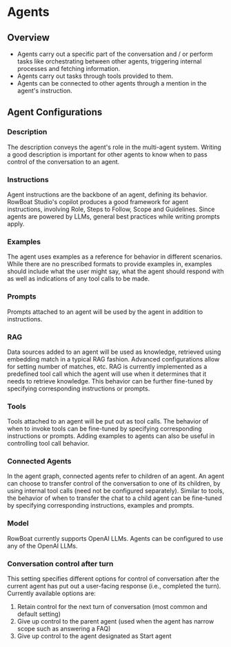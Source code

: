 # Agents

## Overview
- Agents carry out a specific part of the conversation and / or perform tasks like orchestrating between other agents, triggering internal processes and fetching information.
- Agents carry out tasks through tools provided to them.
- Agents can be connected to other agents through a mention in the agent's instruction.

## Agent Configurations

### Description
The description conveys the agent's role in the multi-agent system. Writing a good description is important for other agents to know when to pass control of the conversation to an agent.

### Instructions
Agent instructions are the backbone of an agent, defining its behavior. RowBoat Studio's copilot produces a good framework for agent instructions, involving Role, Steps to Follow, Scope and Guidelines. Since agents are powered by LLMs, general best practices while writing prompts apply.

### Examples
The agent uses examples as a reference for behavior in different scenarios. While there are no prescribed formats to provide examples in, examples should include what the user might say, what the agent should respond with as well as indications of any tool calls to be made.

### Prompts
Prompts attached to an agent will be used by the agent in addition to instructions.

### RAG
Data sources added to an agent will be used as knowledge, retrieved using embedding match in a typical RAG fashion. Advanced configurations allow for setting number of matches, etc. RAG is currently implemented as a predefined tool call which the agent will use when it determines that it needs to retrieve knowledge. This behavior can be further fine-tuned by specifying corresponding instructions or prompts.

### Tools
Tools attached to an agent will be put out as tool calls. The behavior of when to invoke tools can be fine-tuned by specifying corresponding instructions or prompts. Adding examples to agents can also be useful in controlling tool call behavior.

### Connected Agents
In the agent graph, connected agents refer to children of an agent. An agent can choose to transfer control of the conversation to one of its children, by using internal tool calls (need not be configured separately). Similar to tools, the behavior of when to transfer the chat to a child agent can be fine-tuned by specifying corresponding instructions, examples and prompts.

### Model
RowBoat currently supports OpenAI LLMs. Agents can be configured to use any of the OpenAI LLMs.

### Conversation control after turn
This setting specifies different options for control of conversation after the current agent has put out a user-facing response (i.e., completed the turn). Currently available options are:

1. Retain control for the next turn of conversation (most common and default setting)
2. Give up control to the parent agent (used when the agent has narrow scope such as answering a FAQ)
3. Give up control to the agent designated as Start agent